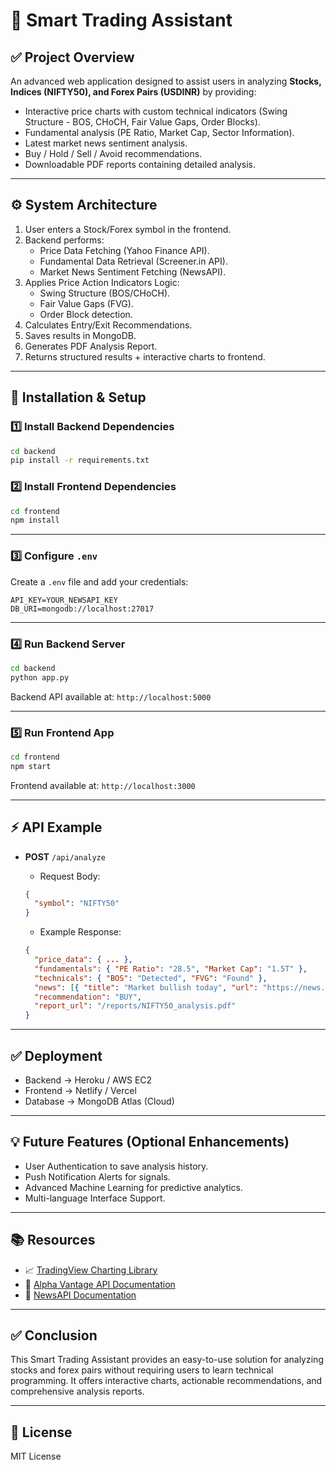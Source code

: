 
# 🎯 Smart Trading Assistant

## ✅ Project Overview
An advanced web application designed to assist users in analyzing **Stocks, Indices (NIFTY50), and Forex Pairs (USDINR)** by providing:
- Interactive price charts with custom technical indicators (Swing Structure - BOS, CHoCH, Fair Value Gaps, Order Blocks).
- Fundamental analysis (PE Ratio, Market Cap, Sector Information).
- Latest market news sentiment analysis.
- Buy / Hold / Sell / Avoid recommendations.
- Downloadable PDF reports containing detailed analysis.

---

## ⚙️ System Architecture
1. User enters a Stock/Forex symbol in the frontend.
2. Backend performs:
    - Price Data Fetching (Yahoo Finance API).
    - Fundamental Data Retrieval (Screener.in API).
    - Market News Sentiment Fetching (NewsAPI).
3. Applies Price Action Indicators Logic:
    - Swing Structure (BOS/CHoCH).
    - Fair Value Gaps (FVG).
    - Order Block detection.
4. Calculates Entry/Exit Recommendations.
5. Saves results in MongoDB.
6. Generates PDF Analysis Report.
7. Returns structured results + interactive charts to frontend.

---

## 🚀 Installation & Setup

### 1️⃣ Install Backend Dependencies
```bash
cd backend
pip install -r requirements.txt
```

### 2️⃣ Install Frontend Dependencies
```bash
cd frontend
npm install
```

---

### 3️⃣ Configure `.env`
Create a `.env` file and add your credentials:
```env
API_KEY=YOUR_NEWSAPI_KEY
DB_URI=mongodb://localhost:27017
```

---

### 4️⃣ Run Backend Server
```bash
cd backend
python app.py
```
Backend API available at: `http://localhost:5000`

---

### 5️⃣ Run Frontend App
```bash
cd frontend
npm start
```
Frontend available at: `http://localhost:3000`

---

## ⚡ API Example

- **POST** `/api/analyze`

    - Request Body:
    ```json
    {
      "symbol": "NIFTY50"
    }
    ```

    - Example Response:
    ```json
    {
      "price_data": { ... },
      "fundamentals": { "PE Ratio": "28.5", "Market Cap": "1.5T" },
      "technicals": { "BOS": "Detected", "FVG": "Found" },
      "news": [{ "title": "Market bullish today", "url": "https://news.com/article" }],
      "recommendation": "BUY",
      "report_url": "/reports/NIFTY50_analysis.pdf"
    }
    ```

---

## ✅ Deployment

- Backend → Heroku / AWS EC2
- Frontend → Netlify / Vercel
- Database → MongoDB Atlas (Cloud)

---

## 💡 Future Features (Optional Enhancements)

- User Authentication to save analysis history.
- Push Notification Alerts for signals.
- Advanced Machine Learning for predictive analytics.
- Multi-language Interface Support.

---

## 📚 Resources

- 📈 [TradingView Charting Library](https://www.tradingview.com/HTML5-stock-forex-bitcoin-charting-library/)
- 💾 [Alpha Vantage API Documentation](https://www.alphavantage.co/documentation/)
- 📰 [NewsAPI Documentation](https://newsapi.org/docs/get-started)

---

## ✅ Conclusion
This Smart Trading Assistant provides an easy-to-use solution for analyzing stocks and forex pairs without requiring users to learn technical programming. It offers interactive charts, actionable recommendations, and comprehensive analysis reports.

---

## 📄 License
MIT License
